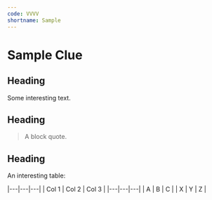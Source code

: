 ```yaml
---
code: VVVV
shortname: Sample
---
```


# Sample Clue

## Heading

Some interesting text.

## Heading

> A block quote.

## Heading

An interesting table:

|---|---|---|
| Col 1 | Col 2 | Col 3 |
|---|---|---|
| A | B | C |
| X | Y | Z |
